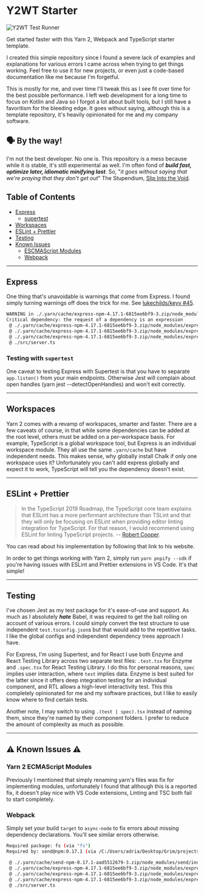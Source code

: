 # Y2WT Starter

![Y2WT Test Runner](https://github.com/TheGrimSilence/yarn-berry-webpack-typescript/workflows/Y2WT%20Test%20Runner/badge.svg?branch=master&event=push)

Get started faster with this Yarn 2, Webpack and TypeScript starter template.

I created this simple repository since I found a severe lack of examples and explanations for various errors I came across when trying to get things working. Feel free to use it for new projects, or even just a code-based documentation like me because I'm forgetful.

This is mostly for me, and over time I'll tweak this as I see fit over time for the best possible performance. I left web development for a long time to focus on Kotlin and Java so I forgot a lot about built tools, but I still have a favoritism for the bleeding edge. It goes without saying, although this is a template repository, it's heavily opinionated for me and my company software.

## 🗣 By the way!

I'm not the best developer. No one is. This repository is a mess because while it _is_ stable, it's still experimental as well. I'm often fond of _**build fast, optimize later, idiomatic minifying last**_. So, "_it goes without saying that we're praying that they don't get out_" The Stupendium, [Slip Into the Void](https://www.youtube.com/watch?v=n6gGE9kxe1M).

## Table of Contents

- [Express](#express)
  - [supertest](#testing-with-supertest)
- [Workspaces](#workspaces)
- [ESLint + Prettier](#eslint-+-prettier)
- [Testing](#testing)
- [Known Issues](#⚠-known-issues-⚠)
  - [ESCMAScript Modules](#yarn-2-ecmascript-modules)
  - [Webpack](#webpack)

---

## Express

One thing that's unavoidable is warnings that come from Express. I found simply turning warnings off does the trick for me. See [lukechilds/keyv #45](https://github.com/lukechilds/keyv/issues/45).

```bash
WARNING in ./.yarn/cache/express-npm-4.17.1-6815ee6bf9-3.zip/node_modules/express/lib/view.js 81:13-25
Critical dependency: the request of a dependency is an expression
 @ ./.yarn/cache/express-npm-4.17.1-6815ee6bf9-3.zip/node_modules/express/lib/application.js
 @ ./.yarn/cache/express-npm-4.17.1-6815ee6bf9-3.zip/node_modules/express/lib/express.js
 @ ./.yarn/cache/express-npm-4.17.1-6815ee6bf9-3.zip/node_modules/express/index.js
 @ ./src/server.ts
```

### Testing with `supertest`

One caveat to testing Express with Supertest is that you have to separate `app.listen()` from your main endpoints. Otherwise Jest will complain about open handles (yarn jest --detectOpenHandles) and won't exit correctly.

---

## Workspaces

Yarn 2 comes with a revamp of workspaces, smarter and faster. There are a few caveats of course, in that while some dependencies can be added at the root level, others must be added on a per-workspace basis. For example, TypeScript is a global workspace tool, but Express is an individual workspace module. They all use the same `.yarn/cache` but have independent needs. This makes sense, why globally install Chalk if only one workspace uses it? Unfortunately you can't add express globally and expect it to work, TypeScript will tell you the dependency doesn't exist.

---

## ESLint + Prettier

> In the TypeScript 2019 Roadmap, the TypeScript core team explains that ESLint has a more performant architecture than TSLint and that they will only be focusing on ESLint when providing editor linting integration for TypeScript. For that reason, I would recommend using ESLint for linting TypeScript projects. -- [Robert Cooper](https://www.robertcooper.me/using-eslint-and-prettier-in-a-typescript-project).

You can read about his implementation by following that link to his website.

In order to get things working with Yarn 2, simply run `yarn pnpify --sdk` if you're having issues with ESLint and Prettier extensions in VS Code. It's that simple!

---

## Testing

I've chosen Jest as my test package for it's ease-of-use and support. As much as I absolutely _**hate**_ Babel, it was required to get the ball rolling on account of various errors. I could simply convert the test structure to use independent `test.tsconfig.json`s but that would add to the repetitive tasks. I like the global configs and independent dependency trees approach I have.

For Express, I'm using Supertest, and for React I use both Enzyme and React Testing Library across two separate test files: `.test.tsx` for Enzyme and `.spec.tsx` for React Testing Library. I do this for personal reasons, `spec` implies user interaction, where `test` implies data. Enzyme is best suited for the latter since it offers deep integration testing for an individual component, and RTL allows a high-level interactivity test. This this completely opinionated for me and my software practices, but I like to easily know where to find certain tests.

Another note, I may switch to using `.(test | spec).tsx` instead of naming them, since they're named by their component folders. I prefer to reduce the amount of complexity as much as possible.

---

## ⚠ Known Issues ⚠

### Yarn 2 ECMAScript Modules

Previously I mentioned that simply renaming yarn's files was fix for implementing modules, unfortunately I found that although this is a reported fix, it doesn't play nice with VS Code extensions, Linting and TSC both fail to start completely.

### Webpack

Simply set your build `target` to `async-node` to fix errors about missing dependency declarations. You'll see similar errors otherwise.

```bash
Required package: fs (via "fs")
Required by: send@npm:0.17.1 (via /C:/Users/adria/Desktop/Grim/projects/yarn-berry-webpack-typescript/.yarn/cache/send-npm-0.17.1-aad5512679-3.zip/node_modules/send/index.js)

 @ ./.yarn/cache/send-npm-0.17.1-aad5512679-3.zip/node_modules/send/index.js 23:9-22
 @ ./.yarn/cache/express-npm-4.17.1-6815ee6bf9-3.zip/node_modules/express/lib/response.js
 @ ./.yarn/cache/express-npm-4.17.1-6815ee6bf9-3.zip/node_modules/express/lib/express.js
 @ ./.yarn/cache/express-npm-4.17.1-6815ee6bf9-3.zip/node_modules/express/index.js
 @ ./src/server.ts
```
